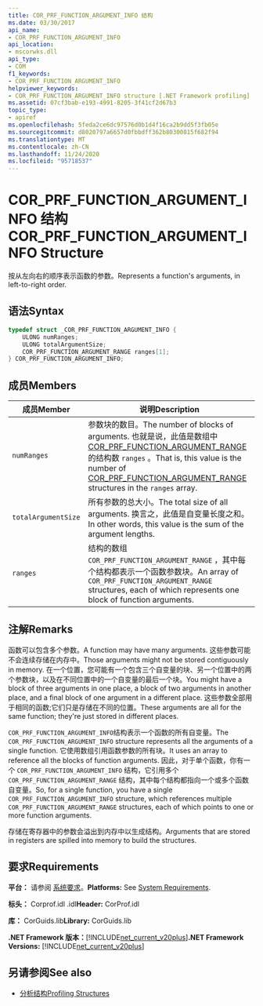 ```yaml
---
title: COR_PRF_FUNCTION_ARGUMENT_INFO 结构
ms.date: 03/30/2017
api_name:
- COR_PRF_FUNCTION_ARGUMENT_INFO
api_location:
- mscorwks.dll
api_type:
- COM
f1_keywords:
- COR_PRF_FUNCTION_ARGUMENT_INFO
helpviewer_keywords:
- COR_PRF_FUNCTION_ARGUMENT_INFO structure [.NET Framework profiling]
ms.assetid: 07cf3bab-e193-4991-8205-3f41cf2d67b3
topic_type:
- apiref
ms.openlocfilehash: 5feda2ce6dc97576d0b1d4f16ca2b9dd5f3fb05e
ms.sourcegitcommit: d8020797a6657d0fbbdff362b80300815f682f94
ms.translationtype: MT
ms.contentlocale: zh-CN
ms.lasthandoff: 11/24/2020
ms.locfileid: "95718537"
---
```

# <a name="cor_prf_function_argument_info-structure"></a><span data-ttu-id="bc449-102">COR_PRF_FUNCTION_ARGUMENT_INFO 结构</span><span class="sxs-lookup"><span data-stu-id="bc449-102">COR_PRF_FUNCTION_ARGUMENT_INFO Structure</span></span>

<span data-ttu-id="bc449-103">按从左向右的顺序表示函数的参数。</span><span class="sxs-lookup"><span data-stu-id="bc449-103">Represents a function's arguments, in left-to-right order.</span></span>  
  
## <a name="syntax"></a><span data-ttu-id="bc449-104">语法</span><span class="sxs-lookup"><span data-stu-id="bc449-104">Syntax</span></span>  
  
```cpp  
typedef struct _COR_PRF_FUNCTION_ARGUMENT_INFO {  
    ULONG numRanges;  
    ULONG totalArgumentSize;  
    COR_PRF_FUNCTION_ARGUMENT_RANGE ranges[1];  
} COR_PRF_FUNCTION_ARGUMENT_INFO;  
```  
  
## <a name="members"></a><span data-ttu-id="bc449-105">成员</span><span class="sxs-lookup"><span data-stu-id="bc449-105">Members</span></span>  
  
|<span data-ttu-id="bc449-106">成员</span><span class="sxs-lookup"><span data-stu-id="bc449-106">Member</span></span>|<span data-ttu-id="bc449-107">说明</span><span class="sxs-lookup"><span data-stu-id="bc449-107">Description</span></span>|  
|------------|-----------------|  
|`numRanges`|<span data-ttu-id="bc449-108">参数块的数目。</span><span class="sxs-lookup"><span data-stu-id="bc449-108">The number of blocks of arguments.</span></span> <span data-ttu-id="bc449-109">也就是说，此值是数组中 [COR_PRF_FUNCTION_ARGUMENT_RANGE](cor-prf-function-argument-range-structure.md) 的结构数 `ranges` 。</span><span class="sxs-lookup"><span data-stu-id="bc449-109">That is, this value is the number of [COR_PRF_FUNCTION_ARGUMENT_RANGE](cor-prf-function-argument-range-structure.md) structures in the `ranges` array.</span></span>|  
|`totalArgumentSize`|<span data-ttu-id="bc449-110">所有参数的总大小。</span><span class="sxs-lookup"><span data-stu-id="bc449-110">The total size of all arguments.</span></span> <span data-ttu-id="bc449-111">换言之，此值是自变量长度之和。</span><span class="sxs-lookup"><span data-stu-id="bc449-111">In other words, this value is the sum of the argument lengths.</span></span>|  
|`ranges`|<span data-ttu-id="bc449-112">结构的数组 `COR_PRF_FUNCTION_ARGUMENT_RANGE` ，其中每个结构都表示一个函数参数块。</span><span class="sxs-lookup"><span data-stu-id="bc449-112">An array of `COR_PRF_FUNCTION_ARGUMENT_RANGE` structures, each of which represents one block of function arguments.</span></span>|  
  
## <a name="remarks"></a><span data-ttu-id="bc449-113">注解</span><span class="sxs-lookup"><span data-stu-id="bc449-113">Remarks</span></span>  

 <span data-ttu-id="bc449-114">函数可以包含多个参数。</span><span class="sxs-lookup"><span data-stu-id="bc449-114">A function may have many arguments.</span></span> <span data-ttu-id="bc449-115">这些参数可能不会连续存储在内存中。</span><span class="sxs-lookup"><span data-stu-id="bc449-115">Those arguments might not be stored contiguously in memory.</span></span> <span data-ttu-id="bc449-116">在一个位置，您可能有一个包含三个自变量的块、另一个位置中的两个参数块，以及在不同位置中的一个自变量的最后一个块。</span><span class="sxs-lookup"><span data-stu-id="bc449-116">You might have a block of three arguments in one place, a block of two arguments in another place, and a final block of one argument in a different place.</span></span> <span data-ttu-id="bc449-117">这些参数全部用于相同的函数;它们只是存储在不同的位置。</span><span class="sxs-lookup"><span data-stu-id="bc449-117">These arguments are all for the same function; they're just stored in different places.</span></span>  
  
 <span data-ttu-id="bc449-118">`COR_PRF_FUNCTION_ARGUMENT_INFO`结构表示一个函数的所有自变量。</span><span class="sxs-lookup"><span data-stu-id="bc449-118">The `COR_PRF_FUNCTION_ARGUMENT_INFO` structure represents all the arguments of a single function.</span></span> <span data-ttu-id="bc449-119">它使用数组引用函数参数的所有块。</span><span class="sxs-lookup"><span data-stu-id="bc449-119">It uses an array to reference all the blocks of function arguments.</span></span> <span data-ttu-id="bc449-120">因此，对于单个函数，你有一个 `COR_PRF_FUNCTION_ARGUMENT_INFO` 结构，它引用多个 `COR_PRF_FUNCTION_ARGUMENT_RANGE` 结构，其中每个结构都指向一个或多个函数自变量。</span><span class="sxs-lookup"><span data-stu-id="bc449-120">So, for a single function, you have a single `COR_PRF_FUNCTION_ARGUMENT_INFO` structure, which references multiple `COR_PRF_FUNCTION_ARGUMENT_RANGE` structures, each of which points to one or more function arguments.</span></span>  
  
 <span data-ttu-id="bc449-121">存储在寄存器中的参数会溢出到内存中以生成结构。</span><span class="sxs-lookup"><span data-stu-id="bc449-121">Arguments that are stored in registers are spilled into memory to build the structures.</span></span>  
  
## <a name="requirements"></a><span data-ttu-id="bc449-122">要求</span><span class="sxs-lookup"><span data-stu-id="bc449-122">Requirements</span></span>  

 <span data-ttu-id="bc449-123">**平台：** 请参阅 [系统要求](../../get-started/system-requirements.md)。</span><span class="sxs-lookup"><span data-stu-id="bc449-123">**Platforms:** See [System Requirements](../../get-started/system-requirements.md).</span></span>  
  
 <span data-ttu-id="bc449-124">**标头：** Corprof.idl .idl</span><span class="sxs-lookup"><span data-stu-id="bc449-124">**Header:** CorProf.idl</span></span>  
  
 <span data-ttu-id="bc449-125">**库：** CorGuids.lib</span><span class="sxs-lookup"><span data-stu-id="bc449-125">**Library:** CorGuids.lib</span></span>  
  
 <span data-ttu-id="bc449-126">**.NET Framework 版本：**[!INCLUDE[net_current_v20plus](../../../../includes/net-current-v20plus-md.md)]</span><span class="sxs-lookup"><span data-stu-id="bc449-126">**.NET Framework Versions:** [!INCLUDE[net_current_v20plus](../../../../includes/net-current-v20plus-md.md)]</span></span>  
  
## <a name="see-also"></a><span data-ttu-id="bc449-127">另请参阅</span><span class="sxs-lookup"><span data-stu-id="bc449-127">See also</span></span>

- [<span data-ttu-id="bc449-128">分析结构</span><span class="sxs-lookup"><span data-stu-id="bc449-128">Profiling Structures</span></span>](profiling-structures.md)
